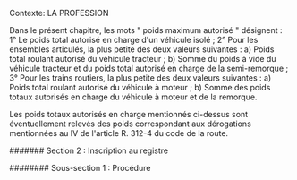 Contexte: LA PROFESSION

Dans le présent chapitre, les mots " poids maximum autorisé " désignent : 1° Le poids total autorisé en charge d'un véhicule isolé ; 2° Pour les ensembles articulés, la plus petite des deux valeurs suivantes : a) Poids total roulant autorisé du véhicule tracteur ; b) Somme du poids à vide du véhicule tracteur et du poids total autorisé en charge de la semi-remorque ; 3° Pour les trains routiers, la plus petite des deux valeurs suivantes : a) Poids total roulant autorisé du véhicule à moteur ; b) Somme des poids totaux autorisés en charge du véhicule à moteur et de la remorque.

Les poids totaux autorisés en charge mentionnés ci-dessus sont éventuellement relevés des poids correspondant aux dérogations mentionnées au IV de l'article R. 312-4 du code de la route.

####### Section 2 : Inscription au registre

######## Sous-section 1 : Procédure